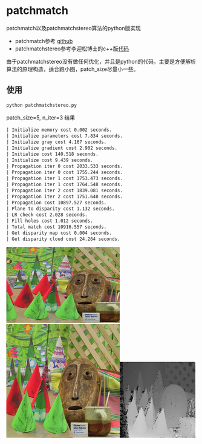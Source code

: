 # patchmatch

patchmatch以及patchmatchstereo算法的python版实现

- patchmatch参考 [github](https://github.com/MingtaoGuo/PatchMatch)
- patchmatchstereo参考李迎松博士的c++版[代码](https://github.com/ethan-li-coding/PatchMatchStereo)

由于patchmatchstereo没有做任何优化，并且是python的代码，主要是方便解析算法的原理构造，适合跑小图，patch_size尽量小一些。

## 使用

```python
python patchmatchstereo.py
```

patch_size=5, n_iter=3 结果

```
| Initialize memory cost 0.002 seconds.
| Initialize parameters cost 7.834 seconds.
| Initialize gray cost 4.167 seconds.
| Initialize gradient cost 2.902 seconds.
| Initialize cost 140.518 seconds.
| Initialize cost 9.439 seconds.
| Propagation iter 0 cost 2033.533 seconds.
| Propagation iter 0 cost 1755.244 seconds.
| Propagation iter 1 cost 1753.473 seconds.
| Propagation iter 1 cost 1764.548 seconds.
| Propagation iter 2 cost 1839.081 seconds.
| Propagation iter 2 cost 1751.648 seconds.
| Propagation cost 10897.527 seconds.
| Plane to disparity cost 1.132 seconds.
| LR check cost 2.028 seconds.
| Fill holes cost 1.012 seconds.
| Total match cost 10916.557 seconds.
| Get disparity map cost 0.004 seconds.
| Get disparity cloud cost 24.264 seconds.
```

<p float="left">
    <img src="./images/pms_0_left.png" width="300" height="200"/><img src="./images/pms_0_right.png" width="300" height="300"/><img src="./images/pms_0_disparity.png" width="200" height="200"/>
</p>

